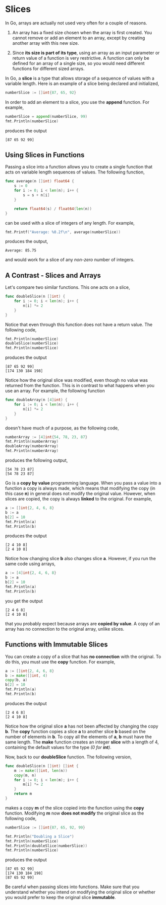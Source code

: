 # Slices

In Go, arrays are actually not used very often for a couple of reasons.

1. An array has a fixed size chosen when the array is first created. You cannot remove or add an element to an array, except by creating another array with this new size.

 2. Since **its size is part of its type**, using an array as an input parameter or return value of a function is very restrictive.  A function can only be defined for an array of a single size, so you would need different functions for different sized arrays.

 In Go, a **slice** is a type that allows storage of a sequence of values with a variable length.  Here is an example of a slice being declared and initialized,

 ```go
 numberSlice := []int{87, 65, 92}
 ```

In order to add an element to a slice, you use the **append** function.  For example,

```go
numberSlice = append(numberSlice, 99)
fmt.Println(numberSlice)
```

produces the output

```
[87 65 92 99]
```

## Using Slices in Functions

Passing a slice into a function allows you to create a single function that acts on variable length sequences of values.  The following function,

```go
func average(n []int) float64 {
	s := 0
	for i := 0; i < len(n); i++ {
		s = s + n[i]
	}

	return float64(s) / float64(len(n))
}
```

can be used with a slice of integers of any length.  For example,

```go
fmt.Printf("Average: %0.2f\n", average(numberSlice))
```

produces the output,

```
Average: 85.75
```

and would work for a slice of any _non-zero_ number of integers.

## A Contrast - Slices and Arrays

Let's compare two similar functions.  This one acts on a slice,

```go
func doubleSlice(n []int) {
	for i := 0; i < len(n); i++ {
		n[i] *= 2
	}
}
```

Notice that even through this function does not have a return value. The following code,

```go
fmt.Println(numberSlice)
doubleSlice(numberSlice)
fmt.Println(numberSlice)
```

produces the output

```
[87 65 92 99]
[174 130 184 198]
```

Notice how the original slice was modified, even though no value was returned from the function.  This is in contrast to what happens when you use an array.  For example, the following function

```go
func doubleArray(n [4]int) {
	for i := 0; i < len(n); i++ {
		n[i] *= 2
	}
}
```

doesn't have much of a purpose, as the following code,

```go
numberArray := [4]int{54, 78, 23, 87}
fmt.Println(numberArray)
doubleArray(numberArray)
fmt.Println(numberArray)
```

produces the following output,

```
[54 78 23 87]
[54 78 23 87]
```

Go is a **copy by value** programming language.  When you pass a value into a function a copy is always made, which means that modifying the copy (in this case **n**) in general does not modify the original value.  However, when slices are copied, the copy is always **linked** to the original.  For example,

```go
a := []int{2, 4, 6, 8}
b := a
b[2] = 10
fmt.Println(a)
fmt.Println(b)
```

produces the output

```
[2 4 10 8]
[2 4 10 8]
```

Notice how changing slice **b** also changes slice **a**.  However, if you run the same code using arrays,

```go
a := [4]int{2, 4, 6, 8}
b := a
b[2] = 10
fmt.Println(a)
fmt.Println(b)
```

you get the output

```
[2 4 6 8]
[2 4 10 8]
```

that you probably expect because arrays are **copied by value**.  A copy of an array has no connection to the original array, unlike slices.

## Functions with Immutable Slices

You can create a copy of a slice that has **no connection** with the original.  To do this, you must use the **copy** function.  For example,

```go
a := []int{2, 4, 6, 8}
b := make([]int, 4)
copy(b, a)
b[2] = 10
fmt.Println(a)
fmt.Println(b)
```

produces the output

```
[2 4 6 8]
[2 4 10 8]
```

Notice how the original slice **a** has not been affected by changing the copy **b**.  The **copy** function copies a slice **a** to another slice **b** based on the number of elements in **b**.  To copy all the elements of **a**, **b** must have the same length.  The **make** function creates an integer **slice** with a length of 4, containing the default values for the type _(0 for **int**)_.

Now, back to our **doubleSlice** function.  The following version,

```go
func doubleSlice(n []int) []int {
	m := make([]int, len(n))
	copy(m, n)
	for i := 0; i < len(m); i++ {
		m[i] *= 2
	}
	return m
}
```

makes a copy **m** of the slice copied into the function using the **copy** function.  Modifying **m** now **does not modify** the original slice as the following code,

```go
numberSlice := []int{87, 65, 92, 99}

fmt.Println("Doubling a Slice")
fmt.Println(numberSlice)
fmt.Println(doubleSlice(numberSlice))
fmt.Println(numberSlice)
```

produces the output

```
[87 65 92 99]
[174 130 184 198]
[87 65 92 99]
```

Be careful when passing slices into functions.  Make sure that you understand whether you intend on modifying the original slice or whether you would prefer to keep the original slice **immutable**.